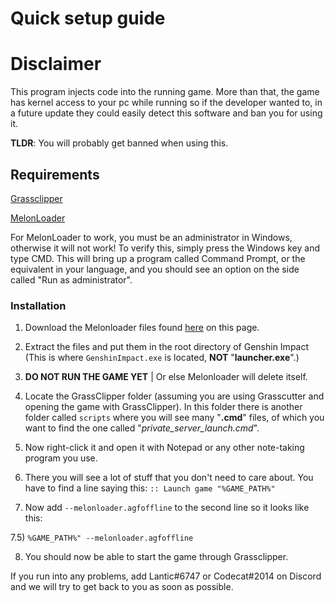# Quick setup guide

# Disclaimer

This program injects code into the running game. More than that, the game has kernel access to your pc while running so if the developer wanted to, in a future update they could easily detect this software and ban you for using it.

**TLDR**: You will probably get banned when using this.

## Requirements
<a href="https://github.com/Grasscutters/GrassClipper">Grassclipper</a>

<a href="https://anonfiles.com/P0o9defby2/MelonLoader_rar">MelonLoader</a>

For MelonLoader to work, you must be an administrator in Windows, otherwise it will not work!
To verify this, simply press the Windows key and type CMD. This will bring up a program called Command Prompt, or the equivalent in your language, and you should see an option on the side called "Run as administrator".

### Installation
1) Download the Melonloader files found <a href="https://anonfiles.com/P0o9defby2/MelonLoader_rar">here</a> on this page.

2) Extract the files and put them in the root directory of Genshin Impact (This is where `GenshinImpact.exe` is located, **NOT** "**launcher.exe**".)

3) **DO NOT RUN THE GAME YET** | Or else Melonloader will delete itself.

4) Locate the GrassClipper folder (assuming you are using Grasscutter and opening the game with GrassClipper). In this folder there is another folder called `scripts` where you will see many "**.cmd**" files, of which you want to find the one called "*private_server_launch.cmd*".

5) Now right-click it and open it with Notepad or any other note-taking program you use.

6) There you will see a lot of stuff that you don't need to care about. You have to find a line saying this: `:: Launch game "%GAME_PATH%"`

7) Now add  `--melonloader.agfoffline` to the second line so it looks like this:

  7.5)  `%GAME_PATH%" --melonloader.agfoffline`

8) You should now be able to start the game through Grassclipper.

If you run into any problems, add Lantic#6747 or Codecat#2014 on Discord and we will try to get back to you as soon as possible.
